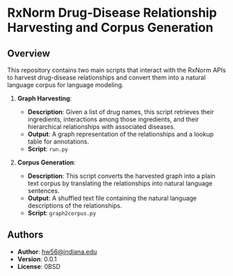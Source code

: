 # RxNorm Drug-Disease Relationship Harvesting and Corpus Generation

## Overview

This repository contains two main scripts that interact with the RxNorm APIs to harvest drug-disease relationships and 
convert them into a natural language corpus for language modeling.

1. **Graph Harvesting**:
   - **Description**: Given a list of drug names, this script retrieves their ingredients, interactions among those 
   ingredients, and their hierarchical relationships with associated diseases.
   - **Output**: A graph representation of the relationships and a lookup table for annotations.
   - **Script**: `run.py`

2. **Corpus Generation**:
   - **Description**: This script converts the harvested graph into a plain text corpus by translating the relationships 
   into natural language sentences.
   - **Output**: A shuffled text file containing the natural language descriptions of the relationships.
   - **Script**: `graph2corpus.py`


## Authors

- **Author**: [hw56@indiana.edu](mailto:hw56@indiana.edu)
- **Version**: 0.0.1
- **License**: 0BSD
